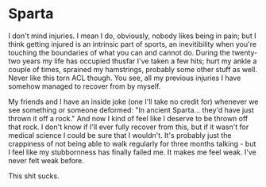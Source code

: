 # Sparta
I don't mind injuries. I mean I do, obviously, nobody likes being in pain; but I think getting injured is an intrinsic
part of sports, an inevitibility when you're touching the boundaries of what you can and cannot do. During the twenty-two
years my life has occupied thusfar I've taken a few hits; hurt my ankle a couple of times, sprained my hamstrings,
probably some other stuff as well. Never like this torn ACL though. You see, all my previous injuries I have somehow
managed to recover from by myself.

My friends and I have an inside joke (one I'll take no credit for) whenever we see something or someone
deformed: "In ancient Sparta... they'd have just thrown it off a rock." And now
I kind of feel like I deserve to be thrown off that rock. I don't know if I'll ever fully recover from this, but if it
wasn't for medical science I could be sure that I wouldn't. It's probably just the crappiness of not being able to
walk regularly for three months talking - but I feel like my stubbornness has finally failed me.
It makes me feel weak. I've never felt weak before.

This shit sucks.